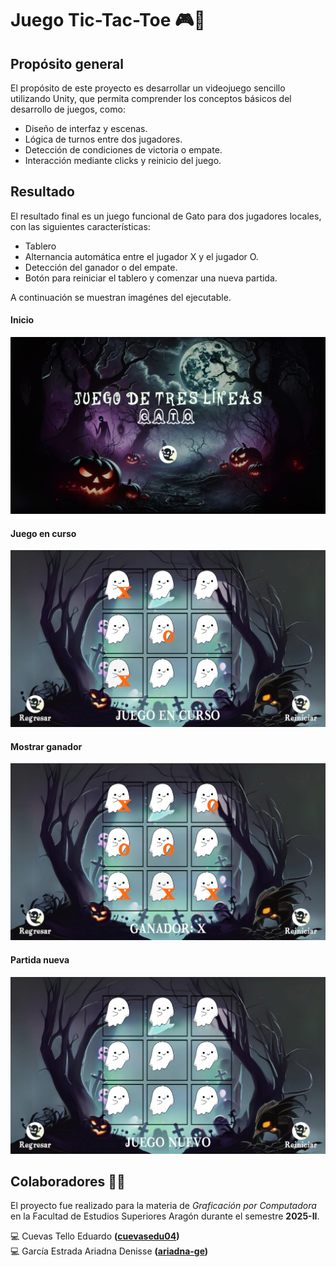 # Juego Tic-Tac-Toe 🎮🐾

## Propósito general

El propósito de este proyecto es desarrollar un videojuego sencillo utilizando Unity, que permita comprender los conceptos básicos del desarrollo de juegos, como:

- Diseño de interfaz y escenas.
- Lógica de turnos entre dos jugadores.
- Detección de condiciones de victoria o empate.
- Interacción mediante clicks y reinicio del juego.

## Resultado

El resultado final es un juego funcional de Gato para dos jugadores locales, con las siguientes características:

- Tablero
- Alternancia automática entre el jugador X y el jugador O.
- Detección del ganador o del empate.
- Botón para reiniciar el tablero y comenzar una nueva partida.

A continuación se muestran imagénes del ejecutable.

#### Inicio
![Pantalla de Inicio](inicio.png)

#### Juego en curso
![Pantalla de Juego](juego.png)

#### Mostrar ganador
![Pantalla de Ganador](ganador.png)

#### Partida nueva
![Pantalla de nuevo juego](partida.png)

## Colaboradores ✍🏼
El proyecto fue realizado para la materia de *Graficación por Computadora* en la Facultad de Estudios Superiores Aragón durante el semestre **2025-II**.

💻 Cuevas Tello Eduardo **([cuevasedu04](https://github.com/cuevasedu04))**  
💻 García Estrada Ariadna Denisse **([ariadna-ge](https://github.com/ariadna-ge))**  

